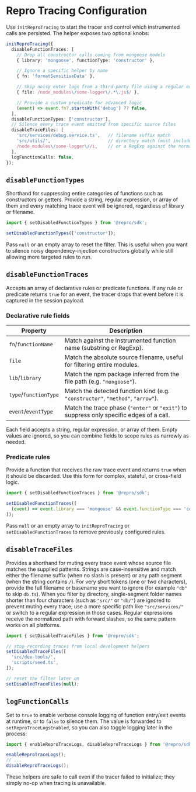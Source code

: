# Repro Tracing Configuration

Use `initReproTracing` to start the tracer and control which instrumented calls
are persisted. The helper exposes two optional knobs:

```ts
initReproTracing({
  disableFunctionTraces: [
    // Drop all constructor calls coming from mongoose models
    { library: 'mongoose', functionType: 'constructor' },

    // Ignore a specific helper by name
    { fn: 'formatSensitiveData' },

    // Skip noisy enter logs from a third-party file using a regular expression
    { file: /node_modules\/some-logger\/.*\.js$/ },

    // Provide a custom predicate for advanced logic
    (event) => event.fn?.startsWith('debug') ?? false,
  ],
  disableFunctionTypes: ['constructor'],
  // Silence every trace event emitted from specific source files
  disableTraceFiles: [
    'src/services/debug.service.ts',   // filename suffix match
    'src/utils/',                      // directory match (must include a slash)
    /node_modules\/some-logger\//i,    // or a RegExp against the normalized path
  ],
  logFunctionCalls: false,
});
```

## `disableFunctionTypes`

Shorthand for suppressing entire categories of functions such as constructors
or getters. Provide a string, regular expression, or array of them and every
matching trace event will be ignored, regardless of library or filename.

```ts
import { setDisabledFunctionTypes } from '@repro/sdk';

setDisabledFunctionTypes(['constructor']);
```

Pass `null` or an empty array to reset the filter. This is useful when you want
to silence noisy dependency-injection constructors globally while still
allowing more targeted rules to run.

## `disableFunctionTraces`

Accepts an array of declarative rules or predicate functions. If any rule or
predicate returns `true` for an event, the tracer drops that event before it is
captured in the session payload.

### Declarative rule fields

| Property        | Description                                                                                       |
| --------------- | ------------------------------------------------------------------------------------------------- |
| `fn`/`functionName` | Match against the instrumented function name (substring or RegExp).                                |
| `file`          | Match the absolute source filename, useful for filtering entire modules.                           |
| `lib`/`library` | Match the npm package inferred from the file path (e.g. `"mongoose"`).                              |
| `type`/`functionType` | Match the detected function kind (e.g. `"constructor"`, `"method"`, `"arrow"`).                |
| `event`/`eventType` | Match the trace phase (`"enter"` or `"exit"`) to suppress only specific edges of a call.          |

Each field accepts a string, regular expression, or array of them. Empty values
are ignored, so you can combine fields to scope rules as narrowly as needed.

### Predicate rules

Provide a function that receives the raw trace event and returns `true` when it
should be discarded. Use this form for complex, stateful, or cross-field logic.

```ts
import { setDisabledFunctionTraces } from '@repro/sdk';

setDisabledFunctionTraces([
  (event) => event.library === 'mongoose' && event.functionType === 'constructor',
]);
```

Pass `null` or an empty array to `initReproTracing` or `setDisabledFunctionTraces`
to remove previously configured rules.

## `disableTraceFiles`

Provides a shorthand for muting every trace event whose source file matches the
supplied patterns. Strings are case-insensitive and match either the filename
suffix (when no slash is present) or any path segment (when the string contains
`/`). For very short tokens (one or two characters), provide the full filename
or basename you want to ignore (for example `"db"` to skip `db.ts`). When you
filter by directory, single-segment folder names shorter than four characters
(such as `"src/"` or `"db/"`) are ignored to prevent muting every trace; use a
more specific path like `"src/services/"` or switch to a regular expression in
those cases. Regular expressions receive the normalized path with forward
slashes, so the same pattern works on all platforms.

```ts
import { setDisabledTraceFiles } from '@repro/sdk';

// stop recording traces from local development helpers
setDisabledTraceFiles([
  'src/dev-tools/',
  'scripts/seed.ts',
]);

// reset the filter later on
setDisabledTraceFiles(null);
```

## `logFunctionCalls`

Set to `true` to enable verbose console logging of function entry/exit events at
runtime, or to `false` to silence them. The value is forwarded to
`setReproTraceLogsEnabled`, so you can also toggle logging later in the process:

```ts
import { enableReproTraceLogs, disableReproTraceLogs } from '@repro/sdk';

enableReproTraceLogs();
// ...
disableReproTraceLogs();
```

These helpers are safe to call even if the tracer failed to initialize; they
simply no-op when tracing is unavailable.
